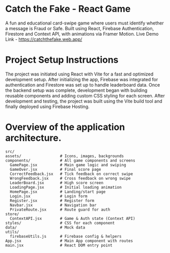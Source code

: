 # Catch the Fake - React Game
A fun and educational card-swipe game where users must identify whether a message is Fraud or Safe. Built using React, Firebase Authentication, Firestore and Context API, with animations via Framer Motion.
Live Demo Link - https://catchthefake.web.app/

# Project Setup Instructions
The project was initiated using React with Vite for a fast and optimized development setup. After initializing the app, Firebase was integrated for authentication and Firestore was set up to handle leaderboard data.
Once the backend setup was complete, development began with building reusable components and adding custom CSS styling for each screen.
After development and testing, the project was built using the Vite build tool and finally deployed using Firebase Hosting.

# Overview of the application architecture.
```
src/
assets/                 # Icons, images, backgrounds
components/             # All game components and screens
  GamePage.jsx          # Main game logic and swiping
  GameOver.jsx          # Final score page
  CorrectFeedback.jsx   # Tick feedback on correct swipe
  WrongFeedback.jsx     # Cross feedback on wrong swipe
  LeaderBoard.jsx       # High score screen
  LoadingPage.jsx       # Initial loading animation
  HomePage.jsx          # Landing/start page
  Login.jsx             # Login form
  Register.jsx          # Register form
  Navbar.jsx            # Navigation bar
  PrivateRoute.jsx      # Route guard for auth
store/
  ContextAPI.jsx        # Game & Auth state (Context API)
styles/                 # CSS for each component
data/                   # Mock data
utils/
  firebaseUtils.js      # Firebase config & helpers
App.jsx                 # Main App component with routes
main.jsx                # React DOM entry point
```
